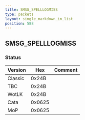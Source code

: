 ```yaml
---
title: SMSG_SPELLLOGMISS
type: packets
layout: single_markdown_in_list
position: 588
---
```


## SMSG_SPELLLOGMISS

### Status

Version    | Hex        | Comment
---------- | ---------- | ---------- 
Classic    | 0x24B      | 
TBC        | 0x24B      | 
WotLK      | 0x24B      | 
Cata       | 0x0625     | 
MoP        | 0x0625     | 
